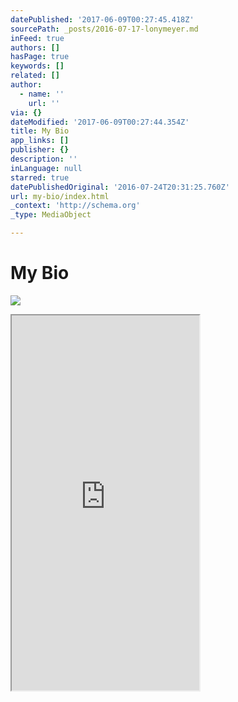 ```yaml
---
datePublished: '2017-06-09T00:27:45.418Z'
sourcePath: _posts/2016-07-17-lonymeyer.md
inFeed: true
authors: []
hasPage: true
keywords: []
related: []
author:
  - name: ''
    url: ''
via: {}
dateModified: '2017-06-09T00:27:44.354Z'
title: My Bio
app_links: []
publisher: {}
description: ''
inLanguage: null
starred: true
datePublishedOriginal: '2016-07-24T20:31:25.760Z'
url: my-bio/index.html
_context: 'http://schema.org'
_type: MediaObject

---
```

# My Bio
![](https://the-grid-user-content.s3-us-west-2.amazonaws.com/851202bb-44d4-4da2-894a-fa3518c60783.jpg)

<iframe src="https://the-grid.github.io/ed-userhtml/?g=eJzNlMFu2zAMhu97in8d0F5St1tPjbNcBmwIsBUD2hegHSZSI4mCJMf1nn5U6hV9g-UoiqL4kT-5ishlcvz1ovBLuSZn92GJnkPh1F6sVzlS-Oexk1Cus_3DS3z-EkuLk2FH3rppiatehmQ5IfB4tcB8WsBLEI3Sc6s2J2mJT_f3d3e3txr-14RAnmEzfkqYGmxAHrskHoTsyTlssqOwhQ0ohvEgqRg8MqHXS97i-6UM3rVGP_rByVMNsrqpWa9XN3H9YfVf-TYwdGQ4e-QTwjf9fycpWNLYSRnD4DsNKTtMTCkjyNjgt5Ei-0TRTPo-g9xIU0bHHM6IjRApZyuhZu9tYHRDUYCCIRTrkLhmMnOdyrBRhF603V4SI3OyMihdJ_rufLiqzI42D-RAqeQGT3SwYY9Yu5IrrK2JcC7VmofumfuSq4SzshVTrRtweJYJW9HTeQmy0EEbMOHBHrR1o9Vx0o7o3IxGoTTzvTR4rCTWc9ZzJTrUwQxBiSJLdLw4I6SqutGILgTtybseHDlN6i1Ob4IqD31iKjqHxVDBlqaPr9vm5DdLWe_PiOx1MvhFiu21_Fb3YW4x7xSq_k6lN0_gEyUKZXB1XxQYLcNCy2J7oyrm1zoUOSO4-LbkGlyGLsdWwSQyJhnm6dGF6UROw6dIqtlR0qF5h_AXKD5N_w" height="600" style=""></iframe>